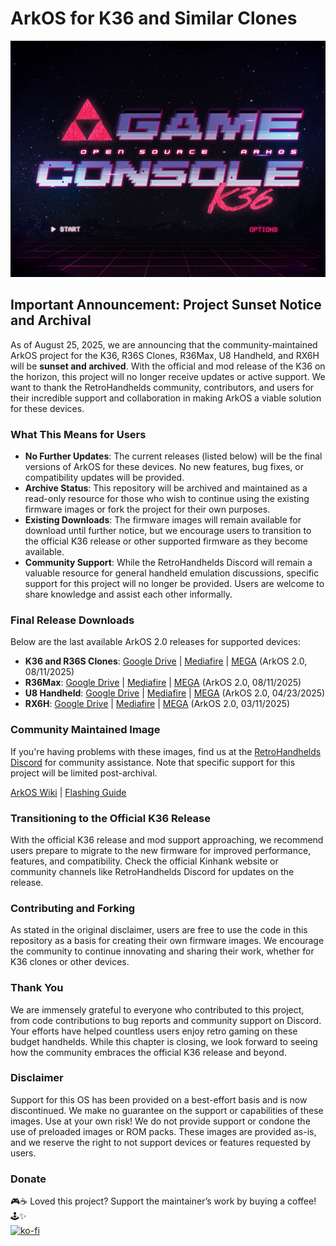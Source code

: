 # ArkOS for K36 and Similar Clones

![ArkOS Logo](https://raw.githubusercontent.com/AeolusUX/ArkOS-K36/refs/heads/main/purple.bmp)

## Important Announcement: Project Sunset Notice and Archival

As of August 25, 2025, we are announcing that the community-maintained ArkOS project for the K36, R36S Clones, R36Max, U8 Handheld, and RX6H will be **sunset and archived**. With the official and mod release of the K36 on the horizon, this project will no longer receive updates or active support. We want to thank the RetroHandhelds community, contributors, and users for their incredible support and collaboration in making ArkOS a viable solution for these devices.

### What This Means for Users
- **No Further Updates**: The current releases (listed below) will be the final versions of ArkOS for these devices. No new features, bug fixes, or compatibility updates will be provided.
- **Archive Status**: This repository will be archived and maintained as a read-only resource for those who wish to continue using the existing firmware images or fork the project for their own purposes.
- **Existing Downloads**: The firmware images will remain available for download until further notice, but we encourage users to transition to the official K36 release or other supported firmware as they become available.
- **Community Support**: While the RetroHandhelds Discord will remain a valuable resource for general handheld emulation discussions, specific support for this project will no longer be provided. Users are welcome to share knowledge and assist each other informally.

### Final Release Downloads
Below are the last available ArkOS 2.0 releases for supported devices:
- **K36 and R36S Clones**: [Google Drive](https://drive.google.com/file/d/1GRBk7kGe22DilZiJlWOBtBm2jgtob4qF/view?usp=drive_link) | [Mediafire](https://www.mediafire.com/file/zzznhoq308i5nvi/ArkOS_K36_v2.0_02212025.img.xz/file) | [MEGA](https://mega.nz/file/cAohRCQS#E_yQpzNpzHOoY7PS63j9-6_OU1ibZF3F3CWD1nqacuc) (ArkOS 2.0, 08/11/2025)
- **R36Max**: [Google Drive](https://drive.google.com/file/d/1GeVEGPOteQtgtw0NcLlbRUvTmY8PUzmM/view?usp=sharing) | [Mediafire](https://www.mediafire.com/file/tejgralrcpsvamk/ArkOS_R36Max_v2.0_08112025.img.xz/file) | [MEGA](https://mega.nz/file/dFgHyTyA#3tPr041sWdYxoL8-Jc3PZy_XhrFtukVhsZBpO5gvFds) (ArkOS 2.0, 08/11/2025)
- **U8 Handheld**: [Google Drive](https://drive.google.com/file/d/1xpByPJJhKn7TOQxCrALWYDLdygdTyR6H/view?usp=drive_link) | [Mediafire](https://www.mediafire.com/file/8wqjegrjmmj0v53/ArkOS_U8_v2.0_02212025.img.xz/file) | [MEGA](https://mega.nz/file/KKAUTBID#tFQReBbI7YyFEMQaPC4ZyHWgXZ9jsQp6qcBHrapo7M4) (ArkOS 2.0, 04/23/2025)
- **RX6H**: [Google Drive](https://drive.google.com/file/d/1Co_MGen388ubQ4jEXiy6kRYPsap-3h1j/view?usp=drive_link) | [Mediafire](https://www.mediafire.com/file/7hzzr4t0bn7u6yc/ArkOS_RX6H_v2.0_03112025.img.xz/file) | [MEGA](https://mega.nz/file/0sxwkSKC#7DIcsVcqW6kHuK4ggPGJJ2EohBI08NqxE9tQ5Kaj0vM) (ArkOS 2.0, 03/11/2025)

### Community Maintained Image
If you're having problems with these images, find us at the [RetroHandhelds Discord](https://discord.gg/RetroHandhelds) for community assistance. Note that specific support for this project will be limited post-archival.

[ArkOS Wiki](https://github.com/christianhaitian/arkos/wiki) | [Flashing Guide](https://ko-fi.com/post/Installation-Guide-for-ArkOS-v2-0-01272024-J3J6TVPH1)

### Transitioning to the Official K36 Release
With the official K36 release and mod support approaching, we recommend users prepare to migrate to the new firmware for improved performance, features, and compatibility. Check the official Kinhank website or community channels like RetroHandhelds Discord for updates on the release.

### Contributing and Forking
As stated in the original disclaimer, users are free to use the code in this repository as a basis for creating their own firmware images. We encourage the community to continue innovating and sharing their work, whether for K36 clones or other devices.

### Thank You
We are immensely grateful to everyone who contributed to this project, from code contributions to bug reports and community support on Discord. Your efforts have helped countless users enjoy retro gaming on these budget handhelds. While this chapter is closing, we look forward to seeing how the community embraces the official K36 release and beyond.

### Disclaimer
Support for this OS has been provided on a best-effort basis and is now discontinued. We make no guarantee on the support or capabilities of these images. Use at your own risk! We do not provide support or condone the use of preloaded images or ROM packs. These images are provided as-is, and we reserve the right to not support devices or features requested by users.

### Donate
🎮☕ Loved this project? Support the maintainer’s work by buying a coffee! 🕹️✨  
[![ko-fi](https://ko-fi.com/img/githubbutton_sm.svg)](https://ko-fi.com/R5R7TMKNX)
